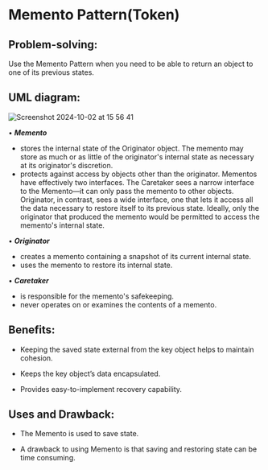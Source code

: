 # Memento Pattern(Token)
## Problem-solving:
Use the Memento Pattern when you need to be able to return an object to one of its previous states.

## UML diagram:
![Screenshot 2024-10-02 at 15 56 41](https://github.com/user-attachments/assets/f29ec86f-2da9-4c8c-a4a9-c8b99a55fa52)

• **_Memento_**
- stores the internal state of the Originator object. The memento may store as much or as little of the originator's internal state as necessary at its originator's discretion.
- protects against access by objects other than the originator. Mementos have effectively two interfaces. The Caretaker sees a narrow interface to the Memento—it can only pass the memento to other objects. Originator, in contrast, sees a wide interface, one that lets it access all the data necessary to restore itself to its previous state. Ideally, only the originator that produced the memento would be permitted to access the memento's internal state.
  
• **_Originator_**
- creates a memento containing a snapshot of its current internal state.
- uses the memento to restore its internal state.
  
• **_Caretaker_**
- is responsible for the memento's safekeeping.
- never operates on or examines the contents of a memento.

## Benefits:
- Keeping the saved state external from the key object helps to maintain cohesion.

- Keeps the key object’s data encapsulated.

- Provides easy-to-implement recovery capability.

## Uses and Drawback:
- The Memento is used to save state.

- A drawback to using Memento is that saving and restoring state can be time consuming.
